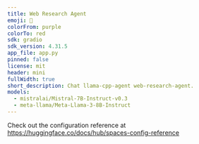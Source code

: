 ```yaml
---
title: Web Research Agent
emoji: 🦆
colorFrom: purple
colorTo: red
sdk: gradio
sdk_version: 4.31.5
app_file: app.py
pinned: false
license: mit
header: mini
fullWidth: true
short_description: Chat llama-cpp-agent web-research-agent.
models:
  - mistralai/Mistral-7B-Instruct-v0.3
  - meta-llama/Meta-Llama-3-8B-Instruct
---
```


Check out the configuration reference at https://huggingface.co/docs/hub/spaces-config-reference
